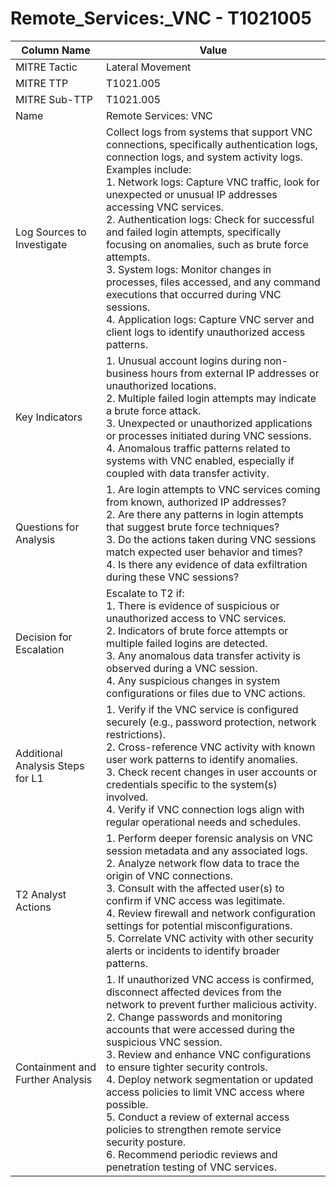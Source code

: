 # Remote_Services:_VNC - T1021005

| Column Name | Value |
|-------------|-------|
| MITRE Tactic | Lateral Movement |
| MITRE TTP | T1021.005 |
| MITRE Sub-TTP | T1021.005 |
| Name | Remote Services: VNC |
| Log Sources to Investigate | Collect logs from systems that support VNC connections, specifically authentication logs, connection logs, and system activity logs. Examples include:<br>1. Network logs: Capture VNC traffic, look for unexpected or unusual IP addresses accessing VNC services.<br>2. Authentication logs: Check for successful and failed login attempts, specifically focusing on anomalies, such as brute force attempts.<br>3. System logs: Monitor changes in processes, files accessed, and any command executions that occurred during VNC sessions.<br>4. Application logs: Capture VNC server and client logs to identify unauthorized access patterns. |
| Key Indicators | 1. Unusual account logins during non-business hours from external IP addresses or unauthorized locations.<br>2. Multiple failed login attempts may indicate a brute force attack.<br>3. Unexpected or unauthorized applications or processes initiated during VNC sessions.<br>4. Anomalous traffic patterns related to systems with VNC enabled, especially if coupled with data transfer activity. |
| Questions for Analysis | 1. Are login attempts to VNC services coming from known, authorized IP addresses?<br>2. Are there any patterns in login attempts that suggest brute force techniques?<br>3. Do the actions taken during VNC sessions match expected user behavior and times?<br>4. Is there any evidence of data exfiltration during these VNC sessions? |
| Decision for Escalation | Escalate to T2 if:<br>1. There is evidence of suspicious or unauthorized access to VNC services.<br>2. Indicators of brute force attempts or multiple failed logins are detected.<br>3. Any anomalous data transfer activity is observed during a VNC session.<br>4. Any suspicious changes in system configurations or files due to VNC actions. |
| Additional Analysis Steps for L1 | 1. Verify if the VNC service is configured securely (e.g., password protection, network restrictions).<br>2. Cross-reference VNC activity with known user work patterns to identify anomalies.<br>3. Check recent changes in user accounts or credentials specific to the system(s) involved.<br>4. Verify if VNC connection logs align with regular operational needs and schedules. |
| T2 Analyst Actions | 1. Perform deeper forensic analysis on VNC session metadata and any associated logs.<br>2. Analyze network flow data to trace the origin of VNC connections.<br>3. Consult with the affected user(s) to confirm if VNC access was legitimate.<br>4. Review firewall and network configuration settings for potential misconfigurations.<br>5. Correlate VNC activity with other security alerts or incidents to identify broader patterns. |
| Containment and Further Analysis | 1. If unauthorized VNC access is confirmed, disconnect affected devices from the network to prevent further malicious activity.<br>2. Change passwords and monitoring accounts that were accessed during the suspicious VNC session.<br>3. Review and enhance VNC configurations to ensure tighter security controls.<br>4. Deploy network segmentation or updated access policies to limit VNC access where possible.<br>5. Conduct a review of external access policies to strengthen remote service security posture.<br>6. Recommend periodic reviews and penetration testing of VNC services. |
